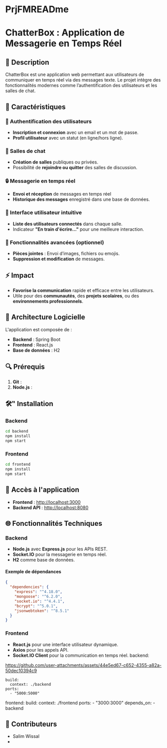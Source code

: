 # PrjFMREADme
# ChatterBox : Application de Messagerie en Temps Réel

## 📖 Description
ChatterBox est une application web permettant aux utilisateurs de communiquer en temps réel via des messages texte. Le projet intègre des fonctionnalités modernes comme l’authentification des utilisateurs et les salles de chat.

## 🔧 Caractéristiques

### 🔑 Authentification des utilisateurs
- **Inscription et connexion** avec un email et un mot de passe.
- **Profil utilisateur** avec un statut (en ligne/hors ligne).

### 🔌 Salles de chat
- **Création de salles** publiques ou privées.
- Possibilité de **rejoindre ou quitter** des salles de discussion.

### 🔒 Messagerie en temps réel
- **Envoi et réception** de messages en temps réel 
- **Historique des messages** enregistré dans une base de données.

### 🔄 Interface utilisateur intuitive
- **Liste des utilisateurs connectés** dans chaque salle.
- Indicateur **"En train d'écrire..."** pour une meilleure interaction.

### 💪 Fonctionnalités avancées (optionnel)
- **Pièces jointes** : Envoi d’images, fichiers ou emojis.
- **Suppression et modification** de messages.

## ⚡ Impact
- **Favorise la communication** rapide et efficace entre les utilisateurs.
- Utile pour des **communautés**, des **projets scolaires**, ou des **environnements professionnels**.

## 🔧 Architecture Logicielle
L'application est composée de :

- **Backend** : Spring Boot 
- **Frontend** : React.js
- **Base de données** : H2

## 🔍 Prérequis
1. **Git** : 
2. **Node.js** : 


## 🛠‟ Installation

### Backend
```bash
cd backend
npm install
npm start
```

### Frontend
```bash
cd frontend
npm install
npm start
```



## 🏢 Accès à l'application
- **Frontend** : [http://localhost:3000](http://localhost:3000)
- **Backend API** : [http://localhost:8080](http://localhost:8080)

## 🌐 Fonctionnalités Techniques

### Backend
- **Node.js** avec **Express.js** pour les APIs REST.
- **Socket.IO** pour la messagerie en temps réel.
- **H2** comme base de données.

#### Exemple de dépendances
```json
{
  "dependencies": {
    "express": "^4.18.0",
    "mongoose": "^6.2.0",
    "socket.io": "^4.4.1",
    "bcrypt": "^5.0.1",
    "jsonwebtoken": "^8.5.1"
  }
}
```

### Frontend
- **React.js** pour une interface utilisateur dynamique.
- **Axios** pour les appels API.
- **Socket.IO Client** pour la communication en temps réel.
  backend:

https://github.com/user-attachments/assets/44e5ed67-c652-4355-a82a-50dec10394c9


    build:
      context: ./backend
    ports:
      - "5000:5000"
  frontend:
    build:
      context: ./frontend
    ports:
      - "3000:3000"
    depends_on:
      - backend



## 👥 Contributeurs
- Salim Wissal
-
  


